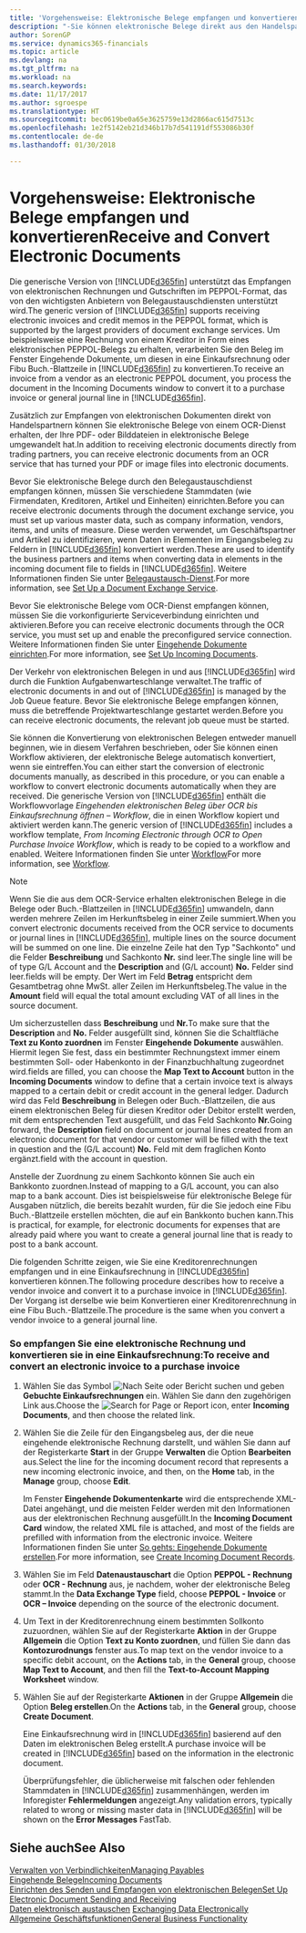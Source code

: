 ```yaml
---
title: 'Vorgehensweise: Elektronische Belege empfangen und konvertieren | Microsoft Docs'
description: "-Sie können elektronische Belege direkt aus den Handelspartnern oder einem OCR-Dienst erhalten."
author: SorenGP
ms.service: dynamics365-financials
ms.topic: article
ms.devlang: na
ms.tgt_pltfrm: na
ms.workload: na
ms.search.keywords: 
ms.date: 11/17/2017
ms.author: sgroespe
ms.translationtype: HT
ms.sourcegitcommit: bec0619be0a65e3625759e13d2866ac615d7513c
ms.openlocfilehash: 1e2f5142eb21d346b17b7d541191df553086b30f
ms.contentlocale: de-de
ms.lasthandoff: 01/30/2018

---
```

# <a name="receive-and-convert-electronic-documents"></a><span data-ttu-id="b7f3e-103">Vorgehensweise: Elektronische Belege empfangen und konvertieren</span><span class="sxs-lookup"><span data-stu-id="b7f3e-103">Receive and Convert Electronic Documents</span></span>
<span data-ttu-id="b7f3e-104">Die generische Version von [!INCLUDE[d365fin](includes/d365fin_md.md)] unterstützt das Empfangen von elektronischen Rechnungen und Gutschriften im PEPPOL-Format, das von den wichtigsten Anbietern von Belegaustauschdiensten unterstützt wird.</span><span class="sxs-lookup"><span data-stu-id="b7f3e-104">The generic version of [!INCLUDE[d365fin](includes/d365fin_md.md)] supports receiving electronic invoices and credit memos in the PEPPOL format, which is supported by the largest providers of document exchange services.</span></span> <span data-ttu-id="b7f3e-105">Um beispielsweise eine Rechnung von einem Kreditor in Form eines elektronischen PEPPOL-Belegs zu erhalten, verarbeiten Sie den Beleg im Fenster Eingehende Dokumente, um diesen in eine Einkaufsrechnung oder Fibu Buch.-Blattzeile in [!INCLUDE[d365fin](includes/d365fin_md.md)] zu konvertieren.</span><span class="sxs-lookup"><span data-stu-id="b7f3e-105">To receive an invoice from a vendor as an electronic PEPPOL document, you process the document in the Incoming Documents window to convert it to a purchase invoice or general journal line in [!INCLUDE[d365fin](includes/d365fin_md.md)].</span></span>

 <span data-ttu-id="b7f3e-106">Zusätzlich zur Empfangen von elektronischen Dokumenten direkt von Handelspartnern können Sie elektronische Belege von einem OCR-Dienst erhalten, der Ihre PDF- oder Bilddateien in elektronische Belege umgewandelt hat.</span><span class="sxs-lookup"><span data-stu-id="b7f3e-106">In addition to receiving electronic documents directly from trading partners, you can receive electronic documents from an OCR service that has turned your PDF or image files into electronic documents.</span></span>  

 <span data-ttu-id="b7f3e-107">Bevor Sie elektronische Belege durch den Belegaustauschdienst empfangen können, müssen Sie verschiedene Stammdaten (wie Firmendaten, Kreditoren, Artikel und Einheiten) einrichten.</span><span class="sxs-lookup"><span data-stu-id="b7f3e-107">Before you can receive electronic documents through the document exchange service, you must set up various master data, such as company information, vendors, items, and units of measure.</span></span> <span data-ttu-id="b7f3e-108">Diese werden verwendet, um Geschäftspartner und Artikel zu identifizieren, wenn Daten in Elementen im Eingangsbeleg zu Feldern in [!INCLUDE[d365fin](includes/d365fin_md.md)] konvertiert werden.</span><span class="sxs-lookup"><span data-stu-id="b7f3e-108">These are used to identify the business partners and items when converting data in elements in the incoming document file to fields in [!INCLUDE[d365fin](includes/d365fin_md.md)].</span></span> <span data-ttu-id="b7f3e-109">Weitere Informationen finden Sie unter [Belegaustausch-Dienst](across-how-to-set-up-a-document-exchange-service.md).</span><span class="sxs-lookup"><span data-stu-id="b7f3e-109">For more information, see [Set Up a Document Exchange Service](across-how-to-set-up-a-document-exchange-service.md).</span></span>  

 <span data-ttu-id="b7f3e-110">Bevor Sie elektronische Belege vom OCR-Dienst empfangen können, müssen Sie die vorkonfigurierte Serviceverbindung einrichten und aktivieren.</span><span class="sxs-lookup"><span data-stu-id="b7f3e-110">Before you can receive electronic documents through the OCR service, you must set up and enable the preconfigured service connection.</span></span> <span data-ttu-id="b7f3e-111">Weitere Informationen finden Sie unter [Eingehende Dokumente einrichten](across-how-setup-income-documents.md).</span><span class="sxs-lookup"><span data-stu-id="b7f3e-111">For more information, see [Set Up Incoming Documents](across-how-setup-income-documents.md).</span></span>  

 <span data-ttu-id="b7f3e-112">Der Verkehr von elektronischen Belegen in und aus [!INCLUDE[d365fin](includes/d365fin_md.md)] wird durch die Funktion Aufgabenwarteschlange verwaltet.</span><span class="sxs-lookup"><span data-stu-id="b7f3e-112">The traffic of electronic documents in and out of [!INCLUDE[d365fin](includes/d365fin_md.md)] is managed by the Job Queue feature.</span></span> <span data-ttu-id="b7f3e-113">Bevor Sie elektronische Belege empfangen können, muss die betreffende Projektwarteschlange gestartet werden.</span><span class="sxs-lookup"><span data-stu-id="b7f3e-113">Before you can receive electronic documents, the relevant job queue must be started.</span></span>  

 <span data-ttu-id="b7f3e-114">Sie können die Konvertierung von elektronischen Belegen entweder manuell beginnen, wie in diesem Verfahren beschrieben, oder Sie können einen Workflow aktivieren, der elektronische Belege automatisch konvertiert, wenn sie eintreffen.</span><span class="sxs-lookup"><span data-stu-id="b7f3e-114">You can either start the conversion of electronic documents manually, as described in this procedure, or you can enable a workflow to convert electronic documents automatically when they are received.</span></span> <span data-ttu-id="b7f3e-115">Die generische Version von [!INCLUDE[d365fin](includes/d365fin_md.md)] enthält die Workflowvorlage *Eingehenden elektronischen Beleg über OCR bis Einkaufsrechnung öffnen – Workflow*, die in einen Workflow kopiert und aktiviert werden kann.</span><span class="sxs-lookup"><span data-stu-id="b7f3e-115">The generic version of [!INCLUDE[d365fin](includes/d365fin_md.md)] includes a workflow template, *From Incoming Electronic through OCR to Open Purchase Invoice Workflow*, which is ready to be copied to a workflow and enabled.</span></span> <span data-ttu-id="b7f3e-116">Weitere Informationen finden Sie unter [Workflow](across-workflow.md)</span><span class="sxs-lookup"><span data-stu-id="b7f3e-116">For more information, see [Workflow](across-workflow.md).</span></span>  

> [!NOTE]  
>  <span data-ttu-id="b7f3e-117">Wenn Sie die aus dem OCR-Service erhalten elektronischen Belege in die Belege oder Buch.-Blattzeilen in [!INCLUDE[d365fin](includes/d365fin_md.md)] umwandeln, dann werden mehrere Zeilen im Herkunftsbeleg in einer Zeile summiert.</span><span class="sxs-lookup"><span data-stu-id="b7f3e-117">When you convert electronic documents received from the OCR service to documents or journal lines in [!INCLUDE[d365fin](includes/d365fin_md.md)], multiple lines on the source document will be summed on one line.</span></span> <span data-ttu-id="b7f3e-118">Die einzelne Zeile hat den Typ "Sachkonto" und die Felder **Beschreibung** und Sachkonto **Nr.** sind leer.</span><span class="sxs-lookup"><span data-stu-id="b7f3e-118">The single line will be of type G/L Account and the **Description** and (G/L account) **No.**</span></span> <span data-ttu-id="b7f3e-119">Felder sind leer.</span><span class="sxs-lookup"><span data-stu-id="b7f3e-119">fields will be empty.</span></span> <span data-ttu-id="b7f3e-120">Der Wert im Feld **Betrag** entspricht dem Gesamtbetrag ohne MwSt. aller Zeilen im Herkunftsbeleg.</span><span class="sxs-lookup"><span data-stu-id="b7f3e-120">The value in the **Amount** field will equal the total amount excluding VAT of all lines in the source document.</span></span>  
>   
>  <span data-ttu-id="b7f3e-121">Um sicherzustellen dass **Beschreibung** und **Nr.**</span><span class="sxs-lookup"><span data-stu-id="b7f3e-121">To make sure that the **Description** and **No.**</span></span> <span data-ttu-id="b7f3e-122">Felder ausgefüllt sind, können Sie die Schaltfläche **Text zu Konto zuordnen** im Fenster **Eingehende Dokumente** auswählen. Hiermit legen Sie fest, dass ein bestimmter Rechnungstext immer einem bestimmten Soll- oder Habenkonto in der Finanzbuchhaltung zugeordnet wird.</span><span class="sxs-lookup"><span data-stu-id="b7f3e-122">fields are filled, you can choose the **Map Text to Account** button in the **Incoming Documents** window to define that a certain invoice text is always mapped to a certain debit or credit account in the general ledger.</span></span> <span data-ttu-id="b7f3e-123">Dadurch wird das Feld **Beschreibung** in Belegen oder Buch.-Blattzeilen, die aus einem elektronischen Beleg für diesen Kreditor oder Debitor erstellt werden, mit dem entsprechenden Text ausgefüllt, und das Feld Sachkonto **Nr.**</span><span class="sxs-lookup"><span data-stu-id="b7f3e-123">Going forward, the **Description** field on document or journal lines created from an electronic document for that vendor or customer will be filled with the text in question and the (G/L account) **No.**</span></span> <span data-ttu-id="b7f3e-124">Feld mit dem fraglichen Konto ergänzt.</span><span class="sxs-lookup"><span data-stu-id="b7f3e-124">field with the account in question.</span></span>  
>   
>  <span data-ttu-id="b7f3e-125">Anstelle der Zuordnung zu einem Sachkonto können Sie auch ein Bankkonto zuordnen.</span><span class="sxs-lookup"><span data-stu-id="b7f3e-125">Instead of mapping to a G/L account, you can also map to a bank account.</span></span> <span data-ttu-id="b7f3e-126">Dies ist beispielsweise für elektronische Belege für Ausgaben nützlich, die bereits bezahlt wurden, für die Sie jedoch eine Fibu Buch.-Blattzeile erstellen möchten, die auf ein Bankkonto buchen kann.</span><span class="sxs-lookup"><span data-stu-id="b7f3e-126">This is practical, for example, for electronic documents for expenses that are already paid where you want to create a general journal line that is ready to post to a bank account.</span></span>  

 <span data-ttu-id="b7f3e-127">Die folgenden Schritte zeigen, wie Sie eine Kreditorenrechnungen empfangen und in eine Einkaufsrechnung in [!INCLUDE[d365fin](includes/d365fin_md.md)] konvertieren können.</span><span class="sxs-lookup"><span data-stu-id="b7f3e-127">The following procedure describes how to receive a vendor invoice and convert it to a purchase invoice in [!INCLUDE[d365fin](includes/d365fin_md.md)].</span></span> <span data-ttu-id="b7f3e-128">Der Vorgang ist derselbe wie beim Konvertieren einer Kreditorenrechnung in eine Fibu Buch.-Blattzeile.</span><span class="sxs-lookup"><span data-stu-id="b7f3e-128">The procedure is the same when you convert a vendor invoice to a general journal line.</span></span>  

### <a name="to-receive-and-convert-an-electronic-invoice-to-a-purchase-invoice"></a><span data-ttu-id="b7f3e-129">So empfangen Sie eine elektronische Rechnung und konvertieren sie in eine Einkaufsrechnung:</span><span class="sxs-lookup"><span data-stu-id="b7f3e-129">To receive and convert an electronic invoice to a purchase invoice</span></span>  

1.  <span data-ttu-id="b7f3e-130">Wählen Sie das Symbol ![Nach Seite oder Bericht suchen](media/ui-search/search_small.png "Nach Seite oder Bericht suchen") und geben **Gebuchte Einkaufsrechnungen** ein. Wählen Sie dann den zugehörigen Link aus.</span><span class="sxs-lookup"><span data-stu-id="b7f3e-130">Choose the ![Search for Page or Report](media/ui-search/search_small.png "Search for Page or Report icon") icon, enter **Incoming Documents**, and then choose the related link.</span></span>  

2.  <span data-ttu-id="b7f3e-131">Wählen Sie die Zeile für den Eingangsbeleg aus, der die neue eingehende elektronische Rechnung darstellt, und wählen Sie dann auf der Registerkarte **Start** in der Gruppe **Verwalten** die Option **Bearbeiten** aus.</span><span class="sxs-lookup"><span data-stu-id="b7f3e-131">Select the line for the incoming document record that represents a new incoming electronic invoice, and then, on the **Home** tab, in the **Manage** group, choose **Edit**.</span></span>  

     <span data-ttu-id="b7f3e-132">Im Fenster **Eingehende Dokumentenkarte** wird die entsprechende XML-Datei angehängt, und die meisten Felder werden mit den Informationen aus der elektronischen Rechnung ausgefüllt.</span><span class="sxs-lookup"><span data-stu-id="b7f3e-132">In the **Incoming Document Card** window, the related XML file is attached, and most of the fields are prefilled with information from the electronic invoice.</span></span> <span data-ttu-id="b7f3e-133">Weitere Informationen finden Sie unter [So gehts: Eingehende Dokumente erstellen](across-how-create-income-document-records.md).</span><span class="sxs-lookup"><span data-stu-id="b7f3e-133">For more information, see [Create Incoming Document Records](across-how-create-income-document-records.md).</span></span>  

3.  <span data-ttu-id="b7f3e-134">Wählen Sie im Feld **Datenaustauschart** die Option **PEPPOL - Rechnung** oder **OCR - Rechnung** aus, je nachdem, woher der elektronische Beleg stammt.</span><span class="sxs-lookup"><span data-stu-id="b7f3e-134">In the **Data Exchange Type** field, choose **PEPPOL - Invoice** or **OCR – Invoice** depending on the source of the electronic document.</span></span>  

4.  <span data-ttu-id="b7f3e-135">Um Text in der Kreditorenrechnung einem bestimmten Sollkonto zuzuordnen, wählen Sie auf der Registerkarte **Aktion** in der Gruppe **Allgemein** die Option **Text zu Konto zuordnen**, und füllen Sie dann das **Kontozurodnungs** fenster aus.</span><span class="sxs-lookup"><span data-stu-id="b7f3e-135">To map text on the vendor invoice to a specific debit account, on the **Actions** tab, in the **General** group, choose **Map Text to Account**, and then fill the **Text-to-Account Mapping Worksheet** window.</span></span>  

5.  <span data-ttu-id="b7f3e-136">Wählen Sie auf der Registerkarte **Aktionen** in der Gruppe **Allgemein** die Option **Beleg erstellen**.</span><span class="sxs-lookup"><span data-stu-id="b7f3e-136">On the **Actions** tab, in the **General** group, choose **Create Document**.</span></span>  

     <span data-ttu-id="b7f3e-137">Eine Einkaufsrechnung wird in [!INCLUDE[d365fin](includes/d365fin_md.md)] basierend auf den Daten im elektronischen Beleg erstellt.</span><span class="sxs-lookup"><span data-stu-id="b7f3e-137">A purchase invoice will be created in [!INCLUDE[d365fin](includes/d365fin_md.md)] based on the information in the electronic document.</span></span>  

     <span data-ttu-id="b7f3e-138">Überprüfungsfehler, die üblicherweise mit falschen oder fehlenden Stammdaten in [!INCLUDE[d365fin](includes/d365fin_md.md)] zusammenhängen, werden im Inforegister **Fehlermeldungen** angezeigt.</span><span class="sxs-lookup"><span data-stu-id="b7f3e-138">Any validation errors, typically related to wrong or missing master data in [!INCLUDE[d365fin](includes/d365fin_md.md)] will be shown on the **Error Messages** FastTab.</span></span>  

## <a name="see-also"></a><span data-ttu-id="b7f3e-139">Siehe auch</span><span class="sxs-lookup"><span data-stu-id="b7f3e-139">See Also</span></span>  
[<span data-ttu-id="b7f3e-140">Verwalten von Verbindlichkeiten</span><span class="sxs-lookup"><span data-stu-id="b7f3e-140">Managing Payables</span></span>](payables-manage-payables.md)  
[<span data-ttu-id="b7f3e-141">Eingehende Belege</span><span class="sxs-lookup"><span data-stu-id="b7f3e-141">Incoming Documents</span></span>](across-income-documents.md)  
[<span data-ttu-id="b7f3e-142">Einrichten des Senden und Empfangen von elektronischen Belegen</span><span class="sxs-lookup"><span data-stu-id="b7f3e-142">Set Up Electronic Document Sending and Receiving</span></span>](across-how-to-set-up-electronic-document-sending-and-receiving.md)  
<span data-ttu-id="b7f3e-143">[Daten elektronisch austauschen](across-data-exchange.md) </span><span class="sxs-lookup"><span data-stu-id="b7f3e-143">[Exchanging Data Electronically](across-data-exchange.md) </span></span>  
[<span data-ttu-id="b7f3e-144">Allgemeine Geschäftsfunktionen</span><span class="sxs-lookup"><span data-stu-id="b7f3e-144">General Business Functionality</span></span>](ui-across-business-areas.md)  

